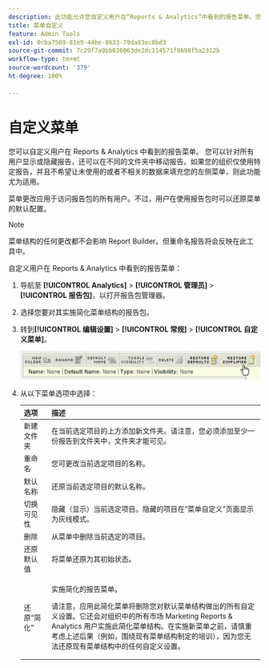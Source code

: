 ```yaml
---
description: 此功能允许您自定义用户在“Reports & Analytics”中看到的报告菜单。您可以针对所有用户显示或隐藏报告，还可以在不同的文件夹中移动报告。如果您的组织仅使用特定报告，并且不希望让未使用的或者不相关的数据来填充您的左侧菜单，则此功能尤为适用。
title: 菜单自定义
feature: Admin Tools
exl-id: 0cba7569-81e9-44be-8633-79da83ec8bd3
source-git-commit: 7c29f7a9bb036063de2dc114571f0698f5a2312b
workflow-type: tm+mt
source-wordcount: '379'
ht-degree: 100%

---
```


# 自定义菜单

您可以自定义用户在 Reports &amp; Analytics 中看到的报告菜单。 您可以针对所有用户显示或隐藏报告，还可以在不同的文件夹中移动报告。如果您的组织仅使用特定报告，并且不希望让未使用的或者不相关的数据来填充您的左侧菜单，则此功能尤为适用。

菜单更改应用于访问报告包的所有用户。不过，用户在使用报告包时可以还原菜单的默认配置。

>[!NOTE]
>
>菜单结构的任何更改都不会影响 Report Builder。但重命名报告将会反映在此工具中。

自定义用户在 Reports &amp; Analytics 中看到的报告菜单：

1. 导航至 **[!UICONTROL Analytics]** > **[!UICONTROL 管理员]** > **[!UICONTROL 报告包]**，以打开报告包管理器。
1. 选择您要对其实施简化菜单结构的报告包。
1. 转到&#x200B;**[!UICONTROL 编辑设置]** > **[!UICONTROL 常规]** > **[!UICONTROL 自定义菜单]**。

   ![菜单自定义选项](assets/restore-simplified.png)

1. 从以下菜单选项中选择：

   | 选项 | 描述 |
   |--- |--- |
   | 新建文件夹 | 在当前选定项目的上方添加新文件夹。请注意，您必须添加至少一份报告到文件夹中，文件夹才能可见。 |
   | 重命名 | 您可更改当前选定项目的名称。 |
   | 默认名称 | 还原当前选定项目的默认名称。 |
   | 切换可见性 | 隐藏（显示）当前选定项目。隐藏的项目在“菜单自定义”页面显示为灰线模式。 |
   | 删除 | 从菜单中删除当前选定的项目。 |
   | 还原默认值 | 将菜单还原为其初始状态。 |
   | 还原“简化” | <p>实施简化的报告菜单。</p><p> 请注意，应用此简化菜单将删除您对默认菜单结构做出的所有自定义设置。它还会对组织中的所有市场 Marketing Reports &amp; Analytics 用户实施此简化菜单结构。在实施新菜单之前，请慎重考虑上述后果（例如，围绕现有菜单结构制定的培训），因为您无法还原现有菜单结构中的任何自定义设置。</p> |
